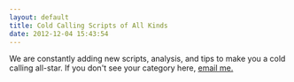 ```yaml
---
layout: default
title: Cold Calling Scripts of All Kinds
date: 2012-12-04 15:43:54
---
```


We are constantly adding new scripts, analysis, and tips to make you a cold calling all-star. If you don't see your category here, [email me.](mailto:coldcalling@whitetailsoftware.com)
